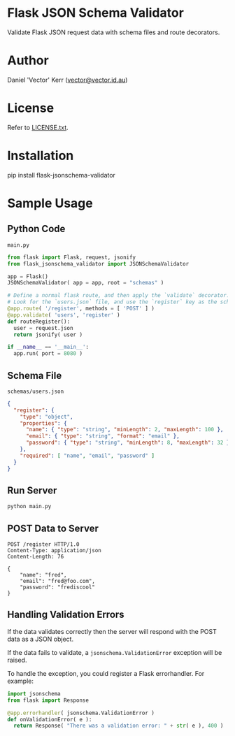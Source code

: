 # Flask JSON Schema Validator

Validate Flask JSON request data with schema files and route decorators.


# Author

Daniel 'Vector' Kerr (<vector@vector.id.au>)


# License

Refer to [LICENSE.txt](LICENSE.txt).


# Installation

pip install flask-jsonschema-validator


# Sample Usage

## Python Code

`main.py`
```python
from flask import Flask, request, jsonify
from flask_jsonschema_validator import JSONSchemaValidator

app = Flask()
JSONSchemaValidator( app = app, root = "schemas" )

# Define a normal flask route, and then apply the `validate` decorator.
# Look for the `users.json` file, and use the `register` key as the schema source.
@app.route( '/register', methods = [ 'POST' ] )
@app.validate( 'users', 'register' )
def routeRegister():
  user = request.json
  return jsonify( user )

if __name__ == '__main__':
  app.run( port = 8080 )
```


## Schema File

`schemas/users.json`
```json
{
  "register": {
    "type": "object",
    "properties": {
      "name": { "type": "string", "minLength": 2, "maxLength": 100 },
      "email": { "type": "string", "format": "email" },
      "password": { "type": "string", "minLength": 8, "maxLength": 32 }
    },
    "required": [ "name", "email", "password" ]
  }
}
```


## Run Server

```sh
python main.py
```


## POST Data to Server
```http
POST /register HTTP/1.0
Content-Type: application/json
Content-Length: 76

{
	"name": "fred",
	"email": "fred@foo.com",
	"password": "frediscool"
}
```


## Handling Validation Errors

If the data validates correctly then the server will respond with the POST data as a JSON object.

If the data fails to validate, a `jsonschema.ValidationError` exception will be raised.

To handle the exception, you could register a Flask errorhandler. For example:

```python
import jsonschema
from flask import Response

@app.errorhandler( jsonschema.ValidationError )
def onValidationError( e ):
  return Response( "There was a validation error: " + str( e ), 400 )
```
